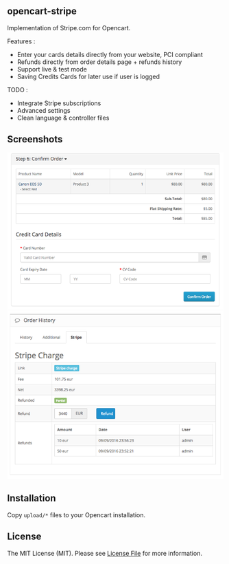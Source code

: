 ## opencart-stripe

Implementation of Stripe.com for Opencart.

Features :
- Enter your cards details directly from your website, PCI compliant
- Refunds directly from order details page + refunds history
- Support live & test mode
- Saving Credits Cards for later use if user is logged

TODO :
- Integrate Stripe subscriptions
- Advanced settings
- Clean language & controller files

## Screenshots

![Checkout](/screenshots/checkout.png?raw=true "Checkout form")
![Order details](/screenshots/order-details.png?raw=true "Order details")

## Installation

Copy `upload/*` files to your Opencart installation.

## License

The MIT License (MIT). Please see [License File](LICENSE.md) for more information.
